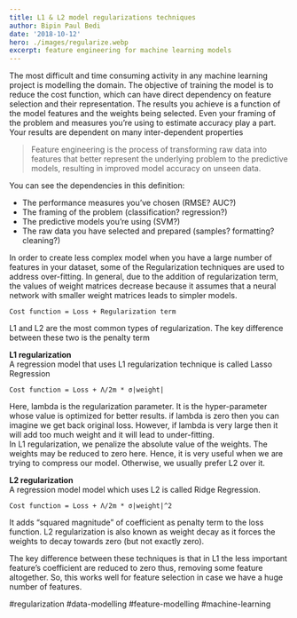 ```yaml
---
title: L1 & L2 model regularizations techniques
author: Bipin Paul Bedi
date: '2018-10-12'
hero: ./images/regularize.webp
excerpt: feature engineering for machine learning models
---
```


The most difficult and time consuming activity in any machine learning project is modelling the domain. The objective of training the model is to reduce the cost function, which can have direct dependency on feature selection and their representation. The results you achieve is a function of the model features and the weights being selected. Even your framing of the problem and measures you’re using to estimate accuracy play a part. Your results are dependent on many inter-dependent properties

> Feature engineering is the process of transforming raw data into features that better represent the underlying problem to the predictive models, resulting in improved model accuracy on unseen data.

You can see the dependencies in this definition:

* The performance measures you’ve chosen \(RMSE? AUC?\)
* The framing of the problem \(classification? regression?\)
* The predictive models you’re using \(SVM?\)
* The raw data you have selected and prepared \(samples? formatting? cleaning?\)

In order to create less complex model when you have a large number of features in your dataset, some of the Regularization techniques are used to address over-fitting. In general, due to the addition of regularization term, the values of weight matrices decrease because it assumes that a neural network with smaller weight matrices leads to simpler models.

`Cost function = Loss + Regularization term`

L1 and L2 are the most common types of regularization. The key difference between these two is the penalty term

**L1 regularization**  
A regression model that uses L1 regularization technique is called Lasso Regression

`Cost function = Loss + Λ/2m * σ|weight|`

Here, lambda is the regularization parameter. It is the hyper-parameter whose value is optimized for better results. if lambda is zero then you can imagine we get back original loss. However, if lambda is very large then it will add too much weight and it will lead to under-fitting.  
In L1 regularization, we penalize the absolute value of the weights. The weights may be reduced to zero here. Hence, it is very useful when we are trying to compress our model. Otherwise, we usually prefer L2 over it.

**L2 regularization**  
A regression model model which uses L2 is called Ridge Regression.

`Cost function = Loss + Λ/2m * σ|weight|^2`

It adds “squared magnitude” of coefficient as penalty term to the loss function. L2 regularization is also known as weight decay as it forces the weights to decay towards zero \(but not exactly zero\).

The key difference between these techniques is that in L1 the less important feature’s coefficient are reduced to zero thus, removing some feature altogether. So, this works well for feature selection in case we have a huge number of features.

\#regularization \#data-modelling \#feature-modelling \#machine-learning